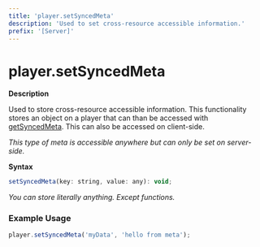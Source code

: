 ```yaml
---
title: 'player.setSyncedMeta'
description: 'Used to set cross-resource accessible information.'
prefix: '[Server]'
---
```


# player.setSyncedMeta

**Description**

Used to store cross-resource accessible information. This functionality stores an object on a player that can than be accessed with [getSyncedMeta](./getSyncedMeta.md). This can also be accessed on client-side.

_This type of meta is accessible anywhere but can only be set on server-side._

**Syntax**

```js
setSyncedMeta(key: string, value: any): void;
```

_You can store literally anything. Except functions._

### Example Usage

```js
player.setSyncedMeta('myData', 'hello from meta');
```
